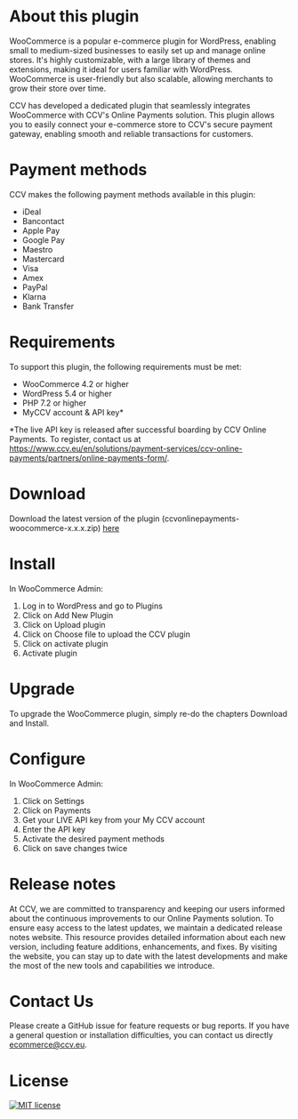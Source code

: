 # About this plugin
WooCommerce is a popular e-commerce plugin for WordPress, enabling small to medium-sized businesses to easily set up and manage online stores. It's highly customizable, with a large library of themes and extensions, making it ideal for users familiar with WordPress. WooCommerce is user-friendly but also scalable, allowing merchants to grow their store over time.

CCV has developed a dedicated plugin that seamlessly integrates WooCommerce with CCV's Online Payments solution. This plugin allows you to easily connect your e-commerce store to CCV's secure payment gateway, enabling smooth and reliable transactions for customers.

# Payment methods
CCV makes the following payment methods available in this plugin: 
- iDeal
- Bancontact
- Apple Pay
- Google Pay
- Maestro
- Mastercard
- Visa
- Amex
- PayPal
- Klarna
- Bank Transfer	

# Requirements
To support this plugin, the following requirements must be met:
-	WooCommerce 4.2 or higher
-	WordPress 5.4 or higher
-	PHP 7.2 or higher
-	MyCCV account & API key*

*The live API key is released after successful boarding by CCV Online Payments. To register, contact us at https://www.ccv.eu/en/solutions/payment-services/ccv-online-payments/partners/online-payments-form/.

# Download
Download the latest version of the plugin (ccvonlinepayments-woocommerce-x.x.x.zip) [here](https://github.com/CCV/ccvonlinepayments-woocommerce/releases/latest)

# Install
In WooCommerce Admin:
1.	Log in to WordPress and go to Plugins
2.	Click on Add New Plugin
3.	Click on Upload plugin
4.	Click on Choose file to upload the CCV plugin
5.	Click on activate plugin
6.	Activate plugin

# Upgrade
To upgrade the WooCommerce plugin, simply re-do the chapters Download and Install.

# Configure
In WooCommerce Admin:
1.	Click on Settings
2.	Click on Payments
3.	Get your LIVE API key from your My CCV account
4.	Enter the API key
5.	Activate the desired payment methods
6.	Click on save changes twice

# Release notes
At CCV, we are committed to transparency and keeping our users informed about the continuous improvements to our Online Payments solution. To ensure easy access to the latest updates, we maintain a dedicated release notes website. This resource provides detailed information about each new version, including feature additions, enhancements, and fixes. By visiting the website, you can stay up to date with the latest developments and make the most of the new tools and capabilities we introduce.

# Contact Us
Please create a GitHub issue for feature requests or bug reports. If you have a general question or installation difficulties, you can contact us directly ecommerce@ccv.eu.

# License

[![MIT license](https://img.shields.io/github/license/CCV/ccvonlinepayments-woocommerce)](https://github.com/CCV/ccvonlinepayments-woocommerce/blob/master/LICENSE.txt)
